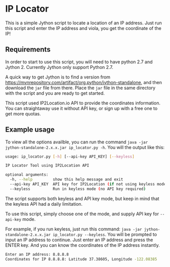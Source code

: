 # IP Locator
This is a simple Jython script to locate a location of an IP address. Just run this script and enter the IP address and viola, you get the coordinate of the IP!

## Requirements
In order to start to use this script, you will need to have python 2.7 and Jython 2. Currently Jython only support Python 2.7.

A quick way to get Jython is to find a version from https://mvnrepository.com/artifact/org.python/jython-standalone, and then download the `jar` file from there. Place the `jar` file in the same directory with the script and you are ready to get started.

This script used IP2Location.io API to provide the coordinates information. You can straightaway use it without API key, or sign up with a free one to get more quotas.

## Example usage

To view all the options availble, you can run the command `java -jar jython-standalone-2.x.x.jar ip_locator.py -h`. You will the output like this:

```Bash
usage: ip_locator.py [-h] [--api-key API_KEY] [--keyless]

IP Locator Tool using IP2Location API

optional arguments:
  -h, --help         show this help message and exit
  --api-key API_KEY  API key for IP2Location (if not using keyless mode)
  --keyless          Run in keyless mode (no API key required)
```

The script supports both keyless and API key mode, but keep in mind that the keyless API had a daily limitation.

To use this script, simply choose one of the mode, and supply API key for `--api-key` mode.

For example, if you run keyless, just run this command: `java -jar jython-standalone-2.x.x.jar ip_locator.py --keyless`. You will be prompted to input an IP address to continue. Just enter an IP address and press the ENTER key. And you can know the coordinates of the IP address instantly.

```Bash
Enter an IP address: 8.8.8.8
Coordinates for IP 8.8.8.8: Latitude 37.38605, Longitude -122.08385
```

